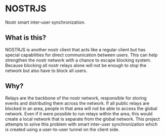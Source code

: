 # NOSTRJS
Nostr smart inter-user synchronization.

## What is this?
NOSTRJS is another nostr client that acts like a regular client but has special capabilities for direct communication between users. This can help strengthen the nostr network with a chance to escape blocking system. Because blocking all nostr relays alone will not be enough to stop the network but also have to block all users.

## Why?

Relays are the backbone of the nostr network, responsible for storing events and distributing them across the network. If all public relays are blocked in an area, people in that area will not be able to access the global network. Even if it were possible to run relays within the area, this would create a local network that is separate from the global network. This project attempts to solve this problem with smart inter-user synchronization which is created using a user-to-user tunnel on the client side.